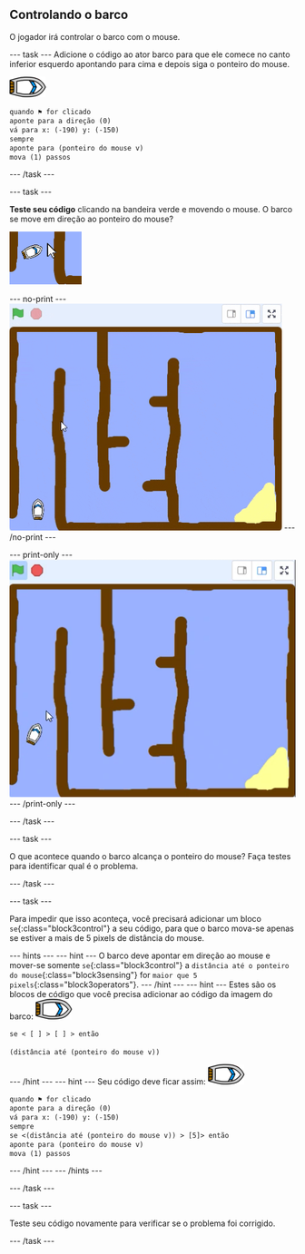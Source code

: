 ## Controlando o barco

O jogador irá controlar o barco com o mouse.

--- task --- Adicione o código ao ator barco para que ele comece no canto inferior esquerdo apontando para cima e depois siga o ponteiro do mouse.

![boat-sprite](images/boat_resize.png)

```blocks3
quando ⚑ for clicado
aponte para a direção (0)
vá para x: (-190) y: (-150)
sempre
aponte para (ponteiro do mouse v)
mova (1) passos
```

--- /task ---

--- task ---

**Teste seu código** clicando na bandeira verde e movendo o mouse. O barco se move em direção ao ponteiro do mouse?

![screenshot](images/boat-mouse.png)

--- no-print --- 
![screenshot](images/boat-pointer-test-anim.gif) 
--- /no-print ---

--- print-only --- 
![screenshot](images/boat-pointer-test-anim.png) 
--- /print-only ---

--- /task ---

--- task ---

O que acontece quando o barco alcança o ponteiro do mouse? Faça testes para identificar qual é o problema.

--- /task ---

--- task ---

Para impedir que isso aconteça, você precisará adicionar um bloco `se`{:class="block3control"} a seu código, para que o barco mova-se apenas se estiver a mais de 5 pixels de distância do mouse.

--- hints ---
 --- hint --- O barco deve apontar em direção ao mouse e mover-se somente `se`{:class="block3control"} a `distância até o ponteiro do mouse`{:class="block3sensing"} for `maior que 5 pixels`{:class="block3operators"}. 
 --- /hint --- --- hint --- 
 Estes são os blocos de código que você precisa adicionar ao código da imagem do barco: ![boat-sprite](images/boat_resize.png)

```blocks3
se < [ ] > [ ] > então

(distância até (ponteiro do mouse v))
```

--- /hint --- --- hint --- 
Seu código deve ficar assim: ![boat-sprite](images/boat_resize.png)

```blocks3
quando ⚑ for clicado
aponte para a direção (0)
vá para x: (-190) y: (-150)
sempre
se <(distância até (ponteiro do mouse v)) > [5]> então
aponte para (ponteiro do mouse v)
mova (1) passos
```

--- /hint ---
--- /hints ---


--- /task ---

--- task ---

Teste seu código novamente para verificar se o problema foi corrigido.

--- /task ---